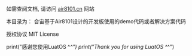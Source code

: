 如需查阅文档, 请访问 [air8101.cn](http://air8101.cn) 网站

本目录为：
合宙基于Air8101设计的开发板使用的demo代码或者解决方案代码


授权协议
MIT License

print("感谢您使用LuatOS ^_^")
print("Thank you for using LuatOS ^_^")
